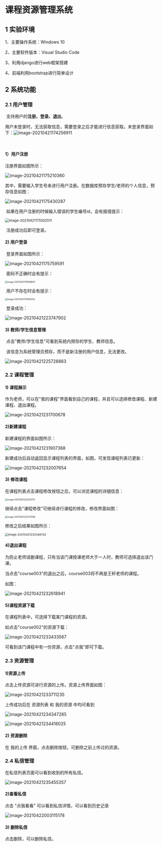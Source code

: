 # 课程资源管理系统

## 1 实验环境

1、主要操作系统：Windows 10

2、主要软件版本：Visual Studio Code

3、利用django进行web框架搭建

4、前端利用bootstrap进行简单设计

## 2 系统功能

### 2.1 用户管理

​	支持用户的**注册、登录、退出**。

​	用户未登录时，无法获取信息，需要登录之后才能进行信息获取。未登录界面如下：![image-20210421174256911](C:\Users\shen_\AppData\Roaming\Typora\typora-user-images\image-20210421174256911.png)

​	

#### 1）用户注册

注册界面如图所示：

![image-20210421175210360](C:\Users\shen_\AppData\Roaming\Typora\typora-user-images\image-20210421175210360.png)

​	其中，需要输入学生号来进行用户注册。在数据库预存学生/老师的个人信息，预存信息如图：

![image-20210421175430287](C:\Users\shen_\AppData\Roaming\Typora\typora-user-images\image-20210421175430287.png)

​	如果在用户注册的时候输入错误的学生编号id，会有报错提示：

<img src="C:\Users\shen_\AppData\Roaming\Typora\typora-user-images\image-20210421175502511.png" alt="image-20210421175502511" style="zoom: 80%;" />

​	注册成功后即可登录。

#### 2) 用户登录

​	登录界面如图所示：

![image-20210421175759591](C:\Users\shen_\AppData\Roaming\Typora\typora-user-images\image-20210421175759591.png)

​	密码不正确时会有提示：

<img src="C:\Users\shen_\AppData\Roaming\Typora\typora-user-images\image-20210421175849847.png" alt="image-20210421175849847" style="zoom:50%;" />

​	用户不存在时会有提示：

<img src="C:\Users\shen_\AppData\Roaming\Typora\typora-user-images\image-20210421175919254.png" alt="image-20210421175919254" style="zoom:50%;" />

​	登录成功：

![image-20210421223747902](C:\Users\shen_\AppData\Roaming\Typora\typora-user-images\image-20210421223747902.png)

#### 3) 教师/学生信息管理

​	点击"教师/学生信息"可看到系统内预存的学生、教师信息。

​	该信息为系统管理员预存，而不是新注册的用户信息，无法更改。

![image-20210421225728883](C:\Users\shen_\AppData\Roaming\Typora\typora-user-images\image-20210421225728883.png)

### 2.2 课程管理

#### 1) 课程展示

作为老师，可以在"我的课程"界面看到自己的课程，并且可以选择修改课程、新建课程、退出课程。

![image-20210421231700678](C:\Users\shen_\AppData\Roaming\Typora\typora-user-images\image-20210421231700678.png)

#### 2)新建课程

新建课程的界面如图所示：

![image-20210421231907368](C:\Users\shen_\AppData\Roaming\Typora\typora-user-images\image-20210421231907368.png)

新建成功后自动返回显示课程列表的界面，如图，可发现课程列表已更新：

![image-20210421232007654](C:\Users\shen_\AppData\Roaming\Typora\typora-user-images\image-20210421232007654.png)

#### 3) 修改课程

在课程列表点击课程修改按钮之后，可以浏览课程的详细信息：

<img src="C:\Users\shen_\AppData\Roaming\Typora\typora-user-images\image-20210421232200112.png" alt="image-20210421232200112" style="zoom: 50%;" />

继续点击"课程修改"可继续进行课程的修改，修改界面如图：

<img src="C:\Users\shen_\AppData\Roaming\Typora\typora-user-images\image-20210421232317446.png" alt="image-20210421232317446" style="zoom:50%;" />

修改之后结果如图所示：

<img src="C:\Users\shen_\AppData\Roaming\Typora\typora-user-images\image-20210421232346742.png" alt="image-20210421232346742" style="zoom:67%;" />

#### 4)退出课程

为防止老师误删课程，只有当该门课授课老师大于一人时，教师可选择退出该门课。

当点击"course003"的退出之后，course003将不再是王轩老师的课程。

如图：

![image-20210421232618941](C:\Users\shen_\AppData\Roaming\Typora\typora-user-images\image-20210421232618941.png)

#### 5)课程资源下载

在课程列表中，可选择下载某门课程的资源。

如点击"course002"的资源下载：

![image-20210421233433567](C:\Users\shen_\AppData\Roaming\Typora\typora-user-images\image-20210421233433567.png)

可看到该门课程中有一份资源，点击"点我"即可下载。

### 2.3 资源管理

#### 1)资源上传

点击上传资源可进行资源的上传。资源上传界面如图：

![image-20210421233711235](C:\Users\shen_\AppData\Roaming\Typora\typora-user-images\image-20210421233711235.png)

上传成功后在 资源列表 和 我的资源 中均可看到

![image-20210421234347285](C:\Users\shen_\AppData\Roaming\Typora\typora-user-images\image-20210421234347285.png)

![image-20210421234416025](C:\Users\shen_\AppData\Roaming\Typora\typora-user-images\image-20210421234416025.png)

#### 2) 资源删除

在 我的上传 界面，点击删除按钮，可删除之前上传过的资源。

### 2.4 私信管理

在私信列表页面可以看到收到的所有私信。

![image-20210421235455357](C:\Users\shen_\AppData\Roaming\Typora\typora-user-images\image-20210421235455357.png)

#### 2)查看私信

点击 "点我看看" 可以看到私信详情，可以看到历史记录

![image-20210422003115178](C:\Users\shen_\AppData\Roaming\Typora\typora-user-images\image-20210422003115178.png)

#### 3) 删除私信

点击删除，可以删除私信。


